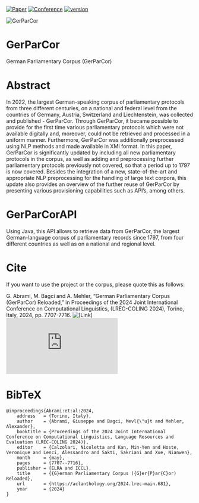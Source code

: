 [![Paper](http://img.shields.io/badge/paper-ACL--anthology-B31B1B.svg)](https://aclanthology.org/2024.lrec-main.681.pdf)
[![Conference](http://img.shields.io/badge/conference-LREC--COLING--2024-4b44ce.svg)](https://lrec-coling-2024.org/)
[![version](https://img.shields.io/github/license/texttechnologylab/GerParCor)]()

![GerParCor](https://user-images.githubusercontent.com/32450159/149387119-6d300f31-f743-436b-b1e1-baf2181ff961.png)
# GerParCor
German Parliamentary Corpus (GerParCor)

# Abstract
In 2022, the largest German-speaking corpus of parliamentary protocols from three different centuries, on a national and federal level from the countries of Germany, Austria, Switzerland and Liechtenstein, was collected and published - GerParCor. Through GerParCor, it became possible to provide for the first time various parliamentary protocols which were not available digitally and, moreover, could not be retrieved and processed in a uniform manner. Furthermore, GerParCor was additionally preprocessed using NLP methods and made available in XMI format. In this paper, GerParCor is significantly updated by including all new parliamentary protocols in the corpus, as well as adding and preprocessing further parliamentary protocols previously not covered, so that a period up to 1797 is now covered. Besides the integration of a new, state-of-the-art and appropriate NLP preprocessing for the handling of large text corpora, this update also provides an overview of the further reuse of GerParCor by presenting various provisioning capabilities such as API’s, among others.

# GerParCorAPI
Using Java, this API allows to retrieve data from GerParCor, the largest German-language corpus of parliamentary records since 1797, from four different countries as well as on a national and regional level.


# Cite
If you want to use the project or the corpus, please quote this as follows:

G. Abrami, M. Bagci and A. Mehler, “German Parliamentary Corpus (GerParCor) Reloaded,” in Proceedings of the 2024 Joint International Conference on Computational Linguistics, (LREC-COLING 2024), Torino, Italy, 2024, pp. 7707-7716. ![[Link]](https://aclanthology.org/2024.lrec-main.681) ![[PDF]](https://aclanthology.org/2024.lrec-main.681.pdf)

# BibTeX
```
@inproceedings{Abrami:et:al:2024,
    address   = {Torino, Italy},
    author    = {Abrami, Giuseppe and Bagci, Mevl{\"u}t and Mehler, Alexander},
    booktitle = {Proceedings of the 2024 Joint International Conference on Computational Linguistics, Language Resources and Evaluation (LREC-COLING 2024)},
    editor    = {Calzolari, Nicoletta and Kan, Min-Yen and Hoste, Veronique and Lenci, Alessandro and Sakti, Sakriani and Xue, Nianwen},
    month     = {may},
    pages     = {7707--7716},
    publisher = {ELRA and ICCL},
    title     = {{G}erman Parliamentary Corpus ({G}er{P}ar{C}or) Reloaded},
    url       = {https://aclanthology.org/2024.lrec-main.681},
    year      = {2024}
}

```

